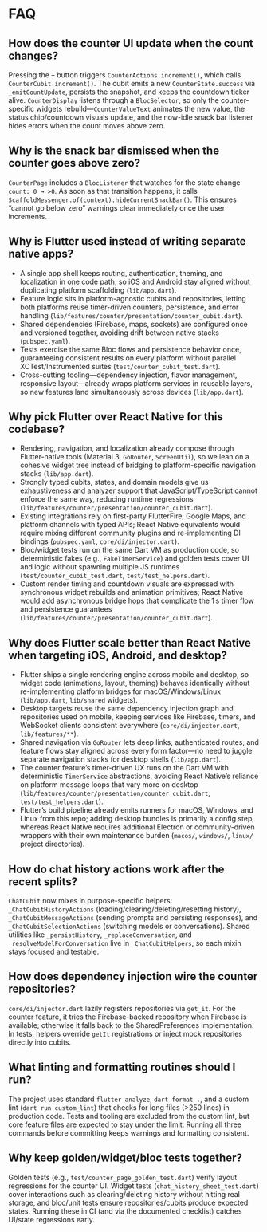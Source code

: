 # FAQ

## How does the counter UI update when the count changes?

Pressing the `+` button triggers `CounterActions.increment()`, which calls `CounterCubit.increment()`. The cubit emits a new `CounterState.success` via `_emitCountUpdate`, persists the snapshot, and keeps the countdown ticker alive. `CounterDisplay` listens through a `BlocSelector`, so only the counter-specific widgets rebuild—`CounterValueText` animates the new value, the status chip/countdown visuals update, and the now-idle snack bar listener hides errors when the count moves above zero.

## Why is the snack bar dismissed when the counter goes above zero?

`CounterPage` includes a `BlocListener` that watches for the state change `count: 0 → >0`. As soon as that transition happens, it calls `ScaffoldMessenger.of(context).hideCurrentSnackBar()`. This ensures “cannot go below zero” warnings clear immediately once the user increments.

## Why is Flutter used instead of writing separate native apps?

- A single app shell keeps routing, authentication, theming, and localization in one code path, so iOS and Android stay aligned without duplicating platform scaffolding (`lib/app.dart`).
- Feature logic sits in platform-agnostic cubits and repositories, letting both platforms reuse timer-driven counters, persistence, and error handling (`lib/features/counter/presentation/counter_cubit.dart`).
- Shared dependencies (Firebase, maps, sockets) are configured once and versioned together, avoiding drift between native stacks (`pubspec.yaml`).
- Tests exercise the same Bloc flows and persistence behavior once, guaranteeing consistent results on every platform without parallel XCTest/Instrumented suites (`test/counter_cubit_test.dart`).
- Cross-cutting tooling—dependency injection, flavor management, responsive layout—already wraps platform services in reusable layers, so new features land simultaneously across devices (`lib/app.dart`).

## Why pick Flutter over React Native for this codebase?

- Rendering, navigation, and localization already compose through Flutter-native tools (Material 3, `GoRouter`, `ScreenUtil`), so we lean on a cohesive widget tree instead of bridging to platform-specific navigation stacks (`lib/app.dart`).
- Strongly typed cubits, states, and domain models give us exhaustiveness and analyzer support that JavaScript/TypeScript cannot enforce the same way, reducing runtime regressions (`lib/features/counter/presentation/counter_cubit.dart`).
- Existing integrations rely on first-party FlutterFire, Google Maps, and platform channels with typed APIs; React Native equivalents would require mixing different community plugins and re-implementing DI bindings (`pubspec.yaml`, `core/di/injector.dart`).
- Bloc/widget tests run on the same Dart VM as production code, so deterministic fakes (e.g., `FakeTimerService`) and golden tests cover UI and logic without spawning multiple JS runtimes (`test/counter_cubit_test.dart`, `test/test_helpers.dart`).
- Custom render timing and countdown visuals are expressed with synchronous widget rebuilds and animation primitives; React Native would add asynchronous bridge hops that complicate the 1 s timer flow and persistence guarantees (`lib/features/counter/presentation/counter_cubit.dart`).

## Why does Flutter scale better than React Native when targeting iOS, Android, and desktop?

- Flutter ships a single rendering engine across mobile and desktop, so widget code (animations, layout, theming) behaves identically without re-implementing platform bridges for macOS/Windows/Linux (`lib/app.dart`, `lib/shared` widgets).
- Desktop targets reuse the same dependency injection graph and repositories used on mobile, keeping services like Firebase, timers, and WebSocket clients consistent everywhere (`core/di/injector.dart`, `lib/features/**`).
- Shared navigation via `GoRouter` lets deep links, authenticated routes, and feature flows stay aligned across every form factor—no need to juggle separate navigation stacks for desktop shells (`lib/app.dart`).
- The counter feature’s timer-driven UX runs on the Dart VM with deterministic `TimerService` abstractions, avoiding React Native’s reliance on platform message loops that vary more on desktop (`lib/features/counter/presentation/counter_cubit.dart`, `test/test_helpers.dart`).
- Flutter’s build pipeline already emits runners for macOS, Windows, and Linux from this repo; adding desktop bundles is primarily a config step, whereas React Native requires additional Electron or community-driven wrappers with their own maintenance burden (`macos/`, `windows/`, `linux/` project directories).

## How do chat history actions work after the recent splits?

`ChatCubit` now mixes in purpose-specific helpers: `_ChatCubitHistoryActions` (loading/clearing/deleting/resetting history), `_ChatCubitMessageActions` (sending prompts and persisting responses), and `_ChatCubitSelectionActions` (switching models or conversations). Shared utilities like `_persistHistory`, `_replaceConversation`, and `_resolveModelForConversation` live in `_ChatCubitHelpers`, so each mixin stays focused and testable.

## How does dependency injection wire the counter repositories?

`core/di/injector.dart` lazily registers repositories via `get_it`. For the counter feature, it tries the Firebase-backed repository when Firebase is available; otherwise it falls back to the SharedPreferences implementation. In tests, helpers override `getIt` registrations or inject mock repositories directly into cubits.

## What linting and formatting routines should I run?

The project uses standard `flutter analyze`, `dart format .`, and a custom lint (`dart run custom_lint`) that checks for long files (>250 lines) in production code. Tests and tooling are excluded from the custom lint, but core feature files are expected to stay under the limit. Running all three commands before committing keeps warnings and formatting consistent.

## Why keep golden/widget/bloc tests together?

Golden tests (e.g., `test/counter_page_golden_test.dart`) verify layout regressions for the counter UI. Widget tests (`chat_history_sheet_test.dart`) cover interactions such as clearing/deleting history without hitting real storage, and bloc/unit tests ensure repositories/cubits produce expected states. Running these in CI (and via the documented checklist) catches UI/state regressions early.
